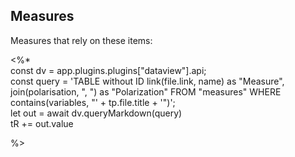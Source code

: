## Measures
Measures that rely on these items:

<%*  
const dv = app.plugins.plugins["dataview"].api;  
const query = 'TABLE without ID link(file.link, name) as "Measure", join(polarisation, ", ") as "Polarization" FROM "measures" WHERE contains(variables, "' + tp.file.title + '")';  
let out = await dv.queryMarkdown(query)  
tR += out.value

%>
